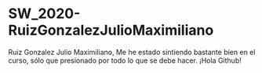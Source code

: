 # SW_2020-RuizGonzalezJulioMaximiliano
Ruiz Gonzalez Julio Maximiliano, Me he estado sintiendo bastante bien en el curso, sólo que presionado por todo lo que se debe hacer. ¡Hola Github!
